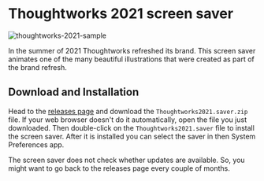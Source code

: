 # Thoughtworks 2021 screen saver

![thoughtworks-2021-sample](https://user-images.githubusercontent.com/954026/150655753-4144587b-44e4-40d7-a0f8-07a6ac0733d1.gif)

In the summer of 2021 Thoughtworks refreshed its brand. This screen saver animates one of the many beautiful illustrations that were created as part of the brand refresh.


## Download and Installation

Head to the [releases page](https://github.com/thoughtworks/tw2021-screensaver/releases) and download the `Thoughtworks2021.saver.zip` file. If your web browser doesn't do it automatically, open the file you just downloaded. Then double-click on the `Thoughtworks2021.saver` file to install the screen saver. After it is installed you can select the saver in then System Preferences app. 

The screen saver does not check whether updates are available. So, you might want to go back to the releases page every couple of months.
